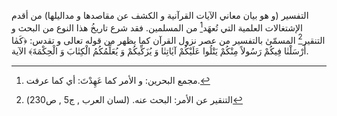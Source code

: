 التفسير (و هو بيان معاني الآيات القرآنية و الكشف عن مقاصدها و مداليلها) من أقدم الإشتغالات العلمية التي تُعهَد[^1] من المسلمين. فقد شرع تاريخُ هذا النوع من البحث و التنقير[^2] المسمّىٰ بالتفسير من عصر نزول القرآن كما يظهر من قوله تعالى و تقدس: ﴿كَمٰا أَرْسَلْنٰا فِيكُمْ رَسُولاً مِنْكُمْ يَتْلُوا عَلَيْكُمْ آيٰاتِنٰا وَ يُزَكِّيكُمْ وَ يُعَلِّمُكُمُ الْكِتٰابَ وَ الْحِكْمَةَ﴾ الآية.


[^1]: مجمع البحرین: و الأمر كما عَهِدْتَ‏: أي كما عرفت‏.
[^2]: التنقیر عن الأمر: البحث عنه. (لسان العرب , ج5 , ص230)


